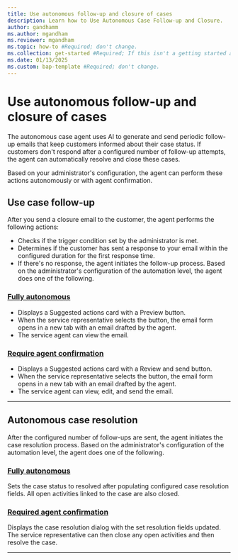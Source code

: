 ```yaml
---
title: Use autonomous follow-up and closure of cases
description: Learn how to Use Autonomous Case Follow-up and Closure.
author: gandhamm
ms.author: mgandham
ms.reviewer: mgandham
ms.topic: how-to #Required; don't change.
ms.collection: get-started #Required; If this isn't a getting started article, don't remove the attribute, but leave the value blank. The values for this attribute will be updated over time.
ms.date: 01/13/2025
ms.custom: bap-template #Required; don't change.
---
```


# Use autonomous follow-up and closure of cases

The autonomous case agent uses AI to generate and send periodic follow-up emails that keep customers informed about their case status. If customers don't respond after a configured number of follow-up attempts, the agent can automatically resolve and close these cases.

Based on your administrator's configuration, the agent can perform these actions autonomously or with agent confirmation.

## Use case follow-up

After you send a closure email to the customer, the agent performs the following actions:

- Checks if the trigger condition set by the administrator is met.
- Determines if the customer has sent a response to your email within the configured duration for the first response time.
- If there's no response, the agent initiates the follow-up process. Based on the administrator's configuration of the automation level, the agent does one of the following.


### [Fully autonomous](#tab/fullyautonomous)
  
  - Displays a Suggested actions card with a Preview button.
  - When the service representative selects the button, the email form opens in a new tab with an email drafted by the agent.
  - The service agent can view the email.

### [Require agent confirmation](#tab/requireagentconfirmation)

   - Displays a Suggested actions card with a Review and send button.
   - When the service representative selects the button, the email form opens in a new tab with an email drafted by the agent.
   - The service agent can view, edit, and send the email.

---

## Autonomous case resolution

After the configured number of follow-ups are sent, the agent initiates the case resolution process. Based on the administrator's configuration of the automation level, the agent does one of the following.


 ### [Fully autonomous](#tab/fullyautonomous)

  Sets the case status to resolved after populating configured case resolution fields. All open activities linked to the case are also closed.

 ### [Required agent confirmation](#tab/requireagentconfirmation)

  Displays the case resolution dialog with the set resolution fields updated. The service representative can then close any open activities and then resolve the case.

---